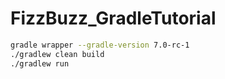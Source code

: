 # FizzBuzz_GradleTutorial

```sh
gradle wrapper --gradle-version 7.0-rc-1
./gradlew clean build
./gradlew run
```